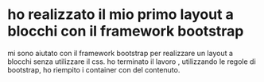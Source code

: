 # ho realizzato il mio primo layout a blocchi con il framework bootstrap

mi sono aiutato con il framework bootstrap per realizzare un layout a blocchi senza utilizzare il css.
ho terminato il lavoro , utilizzando le regole di bootstrap,
ho riempito i container con del contenuto.
